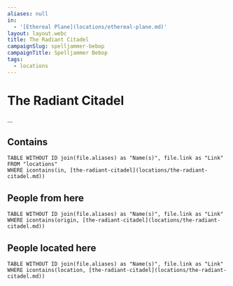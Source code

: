 ```yaml
---
aliases: null
in:
  - '[Ethereal Plane](locations/ethereal-plane.md)'
layout: layout.webc
title: The Radiant Citadel
campaignSlug: spelljammer-bebop
campaignTitle: Spelljammer Bebop
tags:
  - locations
---
```

# The Radiant Citadel

...

## Contains
```dataview
TABLE WITHOUT ID join(file.aliases) as "Name(s)", file.link as "Link"
FROM "locations"
WHERE icontains(in, [the-radiant-citadel](locations/the-radiant-citadel.md))
```

## People from here

```dataview
TABLE WITHOUT ID join(file.aliases) as "Name(s)", file.link as "Link"
WHERE icontains(origin, [the-radiant-citadel](locations/the-radiant-citadel.md))
```

## People located here

```dataview
TABLE WITHOUT ID join(file.aliases) as "Name(s)", file.link as "Link"
WHERE icontains(location, [the-radiant-citadel](locations/the-radiant-citadel.md))
```
